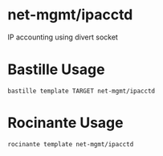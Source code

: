 # net-mgmt/ipacctd
IP accounting using divert socket


# Bastille Usage
```shell
bastille template TARGET net-mgmt/ipacctd
```

# Rocinante Usage
```shell
rocinante template net-mgmt/ipacctd
```
